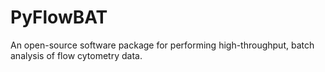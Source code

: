 # PyFlowBAT
An open-source software package for performing high-throughput, batch analysis of flow cytometry data.
